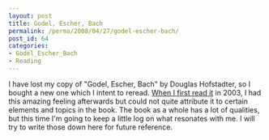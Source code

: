 ```yaml
---
layout: post
title: Godel, Escher, Bach
permalink: /perma/2008/04/27/godel-escher-bach/
post_id: 64
categories: 
- Godel_Escher_Bach
- Reading
---
```


I have lost my copy of "Godel, Escher, Bach" by Douglas Hofstadter, so I bought a new one which I intent to reread. <a href="{{site.baseurl}}/perma/2003/03/24/godel-escher-bach-an-eternal-golden-braid/">When I first read it</a> in 2003, I had this amazing feeling afterwards but could not quite attribute it to certain elements and topics in the book. The book as a whole has a lot of qualities, but this time I'm going to keep a little log on what resonates with me. I will try to write those down here for future reference.
